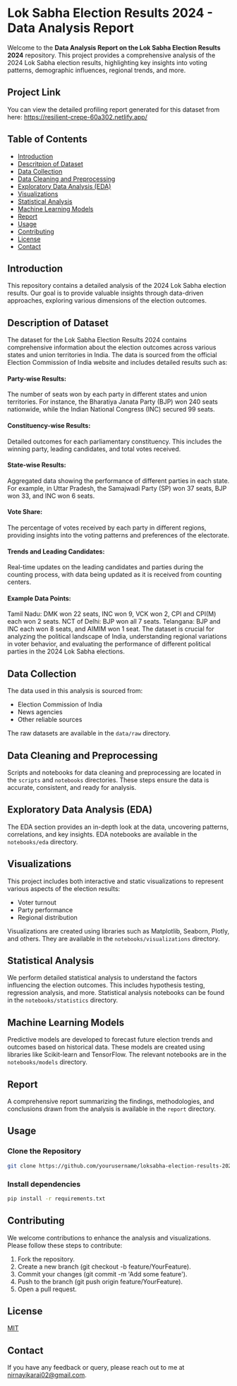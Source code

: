 # Lok Sabha Election Results 2024 - Data Analysis Report

Welcome to the **Data Analysis Report on the Lok Sabha Election Results 2024** repository. This project provides a comprehensive analysis of the 2024 Lok Sabha election results, highlighting key insights into voting patterns, demographic influences, regional trends, and more.

## Project Link
You can view the detailed profiling report generated for this dataset from here: https://resilient-crepe-60a302.netlify.app/

## Table of Contents

- [Introduction](#introduction)
- [Descritpion of Dataset](#description-of-dataset)
- [Data Collection](#data-collection)
- [Data Cleaning and Preprocessing](#data-cleaning-and-preprocessing)
- [Exploratory Data Analysis (EDA)](#exploratory-data-analysis-eda)
- [Visualizations](#visualizations)
- [Statistical Analysis](#statistical-analysis)
- [Machine Learning Models](#machine-learning-models)
- [Report](#report)
- [Usage](#usage)
- [Contributing](#contributing)
- [License](#license)
- [Contact](#contact)

## Introduction

This repository contains a detailed analysis of the 2024 Lok Sabha election results. Our goal is to provide valuable insights through data-driven approaches, exploring various dimensions of the election outcomes.

## Description of Dataset

The dataset for the Lok Sabha Election Results 2024 contains comprehensive information about the election outcomes across various states and union territories in India. The data is sourced from the official Election Commission of India website and includes detailed results such as:

#### Party-wise Results: 
The number of seats won by each party in different states and union territories. For instance, the Bharatiya Janata Party (BJP) won 240 seats nationwide, while the Indian National Congress (INC) secured 99 seats.

#### Constituency-wise Results: 
Detailed outcomes for each parliamentary constituency. This includes the winning party, leading candidates, and total votes received.

#### State-wise Results: 
Aggregated data showing the performance of different parties in each state. For example, in Uttar Pradesh, the Samajwadi Party (SP) won 37 seats, BJP won 33, and INC won 6 seats.

#### Vote Share: 
The percentage of votes received by each party in different regions, providing insights into the voting patterns and preferences of the electorate.

#### Trends and Leading Candidates: 
Real-time updates on the leading candidates and parties during the counting process, with data being updated as it is received from counting centers.

#### Example Data Points:
Tamil Nadu: DMK won 22 seats, INC won 9, VCK won 2, CPI and CPI(M) each won 2 seats.
NCT of Delhi: BJP won all 7 seats.
Telangana: BJP and INC each won 8 seats, and AIMIM won 1 seat.
The dataset is crucial for analyzing the political landscape of India, understanding regional variations in voter behavior, and evaluating the performance of different political parties in the 2024 Lok Sabha elections.


## Data Collection

The data used in this analysis is sourced from:
- Election Commission of India
- News agencies
- Other reliable sources

The raw datasets are available in the `data/raw` directory.

## Data Cleaning and Preprocessing

Scripts and notebooks for data cleaning and preprocessing are located in the `scripts` and `notebooks` directories. These steps ensure the data is accurate, consistent, and ready for analysis.

## Exploratory Data Analysis (EDA)

The EDA section provides an in-depth look at the data, uncovering patterns, correlations, and key insights. EDA notebooks are available in the `notebooks/eda` directory.

## Visualizations

This project includes both interactive and static visualizations to represent various aspects of the election results:
- Voter turnout
- Party performance
- Regional distribution

Visualizations are created using libraries such as Matplotlib, Seaborn, Plotly, and others. They are available in the `notebooks/visualizations` directory.

## Statistical Analysis

We perform detailed statistical analysis to understand the factors influencing the election outcomes. This includes hypothesis testing, regression analysis, and more. Statistical analysis notebooks can be found in the `notebooks/statistics` directory.

## Machine Learning Models

Predictive models are developed to forecast future election trends and outcomes based on historical data. These models are created using libraries like Scikit-learn and TensorFlow. The relevant notebooks are in the `notebooks/models` directory.

## Report

A comprehensive report summarizing the findings, methodologies, and conclusions drawn from the analysis is available in the `report` directory.












## Usage

### Clone the  Repository

```sh
git clone https://github.com/yourusername/loksabha-election-results-2024.git
```

### Install dependencies

```sh
pip install -r requirements.txt
```

## Contributing

We welcome contributions to enhance the analysis and visualizations. Please follow these steps to contribute:

1. Fork the repository.
2. Create a new branch (git checkout -b feature/YourFeature).
3. Commit your changes (git commit -m 'Add some feature').
3. Push to the branch (git push origin feature/YourFeature).
4. Open a pull request.


## License

[MIT](https://choosealicense.com/licenses/mit/)


## Contact

If you have any feedback or query, please reach out to me at nirnayikarai02@gmail.com.

